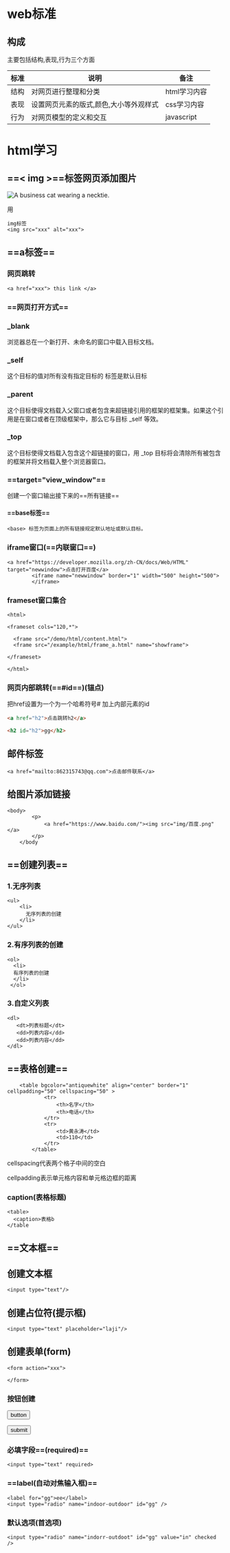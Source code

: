 # web标准

## 构成

主要包括结构,表现,行为三个方面



| 标准 | 说明                                   | 备注         |
| :--- | -------------------------------------- | ------------ |
| 结构 | 对网页进行整理和分类                   | html学习内容 |
| 表现 | 设置网页元素的版式,颜色,大小等外观样式 | css学习内容  |
| 行为 | 对网页模型的定义和交互                 | javascript   |



# html学习

##  ==< img >==标签网页添加图片

<img src="https://www.freecatphotoapp.com/your-image.jpg" alt="A business cat wearing a necktie."  alt="s">

用

```
img标签
<img src="xxx" alt="xxx">
```

## ==a标签==

### 网页跳转

```
<a href="xxx"> this link </a>
```

### ==网页打开方式==

### _blank

浏览器总在一个新打开、未命名的窗口中载入目标文档。

### _self

这个目标的值对所有没有指定目标的 <a> 标签是默认目标

### _parent

这个目标使得文档载入父窗口或者包含来超链接引用的框架的框架集。如果这个引用是在窗口或者在顶级框架中，那么它与目标 _self 等效。

### _top

这个目标使得文档载入包含这个超链接的窗口，用 _top 目标将会清除所有被包含的框架并将文档载入整个浏览器窗口。

### ==target="view_window"==

创建一个窗口输出接下来的==所有链接==

#### ==base标签==

~~~
<base> 标签为页面上的所有链接规定默认地址或默认目标。
~~~

### iframe窗口(==内联窗口==)

~~~
<a href="https://developer.mozilla.org/zh-CN/docs/Web/HTML" target="newwindow">点击打开百度</a>
		<iframe name="newwindow" border="1" width="500" height="500">
		</iframe>
~~~

### frameset窗口集合

~~~
<html>

<frameset cols="120,*">

  <frame src="/demo/html/content.html">
  <frame src="/example/html/frame_a.html" name="showframe">

</frameset>

</html>

~~~





### 网页内部跳转(==#id==)(锚点)

把href设置为一个为一个哈希符号# 加上内部元素的id



~~~html
<a href="h2">点击跳转h2</a>

<h2 id="h2">gg</h2>

~~~



##  邮件标签

```
<a href="mailto:862315743@qq.com">点击邮件联系</a>
```



## 给图片添加链接

```
<body>
		<p>
			<a href="https://www.baidu.com/"><img src="img/百度.png"</a>
		</p>
	</body
```

## ==创建列表==

### 1.无序列表

~~~
<ul>
    <li>
      无序列表的创建
    </li>
</ul>
~~~

### 2.有序列表的创建

~~~
<ol>
  <li>
  有序列表的创建
  </li>
 </ol>
~~~

### 3.自定义列表

~~~
<dl>
   <dt>列表标题</dt>
   <dd>列表内容</dd>
   <dd>列表内容</dd>
</dl>
~~~

## ==表格创建==

~~~
	<table bgcolor="antiquewhite" align="center" border="1" cellpadding="50" cellspacing="50" > 
			<tr>
				<th>名字</th>
				<th>电话</th>
			</tr>
			<tr>
				<td>黄永涛</td>
				<td>110</td>
			</tr>
		</table>
~~~

cellspacing代表两个格子中间的空白

cellpadding表示单元格内容和单元格边框的距离

### caption(表格标题)

~~~
<table>
  <caption>表格b
</table
~~~





## ==文本框==

## 创建文本框

~~~
<input type="text"/>
~~~

## 创建占位符(提示框)

~~~
<input type="text" placeholder="laji"/>
~~~

## 创建表单(form)

~~~
<form action="xxx">
    
</form>
~~~

### 按钮创建

<button type="submit">button</button>

<button type="submit">submit</button>

### 必填字段==(required)==

~~~<input type="text" required>
<input type="text" required>
~~~

### ==label(自动对焦输入框)==

~~~
<label for="gg">ee</label>
<input type="radio" name="indoor-outdoor" id="gg" />
~~~

### 默认选项(首选项)

~~~
<input type="radio" name="indorr-outdoot" id="gg" value="in" checked />
~~~

